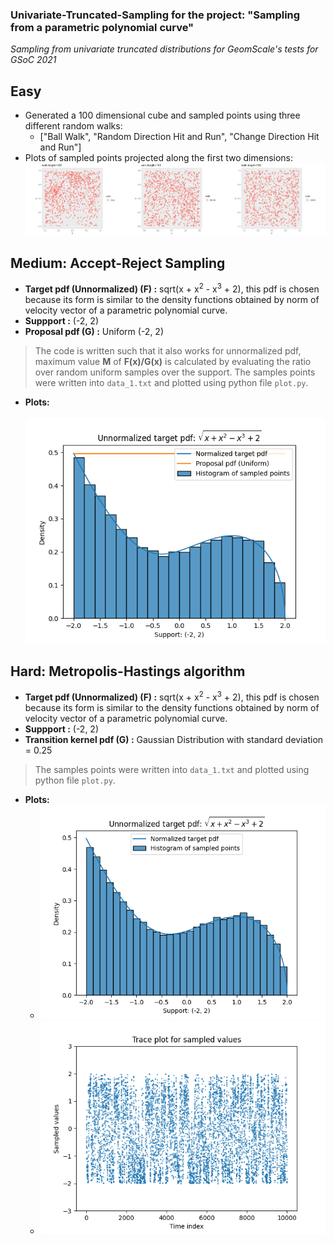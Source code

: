 ### Univariate-Truncated-Sampling for the project: "Sampling from a parametric polynomial curve"
*Sampling from univariate truncated distributions for GeomScale's tests for GSoC 2021*


## Easy
- Generated a 100 dimensional cube and sampled points using three different random walks:
  - ["Ball Walk", "Random Direction Hit and Run", "Change Direction Hit and Run"]
- Plots of sampled points projected along the first two dimensions: 
![Easy/Combined_Walks.png](Easy/Combined_Walks.png)  

## Medium: Accept-Reject Sampling
- **Target pdf (Unnormalized) (F) :**  sqrt(x + x<sup>2</sup> - x<sup>3</sup> + 2), this pdf is chosen because its form is similar to the density functions obtained by norm of velocity vector of a parametric polynomial curve.  
- **Suppport :** (-2, 2)  
- **Proposal pdf (G) :** Uniform (-2, 2)  
> The code is written such that it also works for unnormalized pdf, maximum value **M** of **F(x)/G(x)** is calculated by evaluating the ratio over random uniform samples over the support.
> The samples points were written into `data_1.txt` and plotted using python file `plot.py`.
- **Plots:** <br>  
![Medium/Histogram.png](Medium/Histogram.png)  

## Hard: Metropolis-Hastings algorithm
- **Target pdf (Unnormalized) (F) :**  sqrt(x + x<sup>2</sup> - x<sup>3</sup> + 2), this pdf is chosen because its form is similar to the density functions obtained by norm of velocity vector of a parametric polynomial curve.  
- **Suppport :** (-2, 2)  
- **Transition kernel pdf (G) :** Gaussian Distribution with standard deviation = 0.25  
> The samples points were written into `data_1.txt` and plotted using python file `plot.py`.
- **Plots:** <br>  
  - ![Hard/Histogram.png](Hard/Histogram.png)  
  - ![Hard/Trace_Plot.png](Hard/Trace_Plot.png)  
